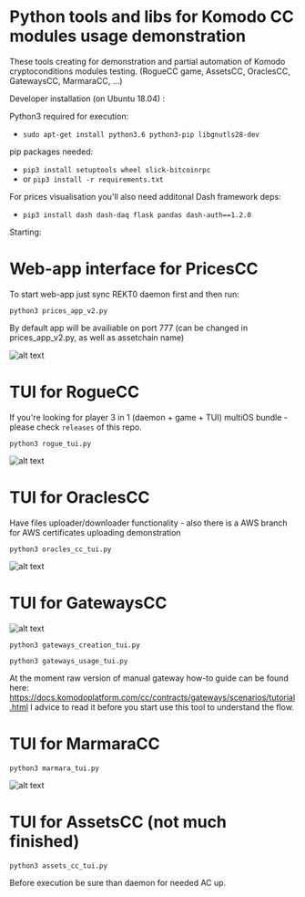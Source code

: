 # Python tools and libs for Komodo CC modules usage demonstration

These tools creating for demonstration and partial automation of Komodo cryptoconditions modules testing. (RogueCC game, AssetsCC, OraclesCC, GatewaysCC, MarmaraCC, ...)


Developer installation (on Ubuntu 18.04) :

Python3 required for execution:

*  `sudo apt-get install python3.6 python3-pip libgnutls28-dev`

pip packages needed:

* `pip3 install setuptools wheel slick-bitcoinrpc`
* or `pip3 install -r requirements.txt`

For prices visualisation you'll also need additonal Dash framework deps:

* `pip3 install dash dash-daq flask pandas dash-auth==1.2.0`

Starting: 

# Web-app interface for PricesCC

To start web-app just sync REKT0 daemon first and then run:

`python3 prices_app_v2.py`

By default app will be availiable on port 777 (can be changed in prices_app_v2.py, as well as assetchain name)

![alt text](https://i.imgur.com/hnpYaYG.png)

# TUI for RogueCC

If you're looking for player 3 in 1 (daemon + game + TUI) multiOS bundle - please check `releases` of this repo.

`python3 rogue_tui.py`

![alt text](https://i.imgur.com/gkcxMGt.png)

# TUI for OraclesCC

Have files uploader/downloader functionality - also there is a AWS branch for AWS certificates uploading demonstration

`python3 oracles_cc_tui.py`

![alt text](https://i.imgur.com/tfHwRqc.png)

# TUI for GatewaysCC

![alt text](https://i.imgur.com/c8DPfpp.png)

`python3 gateways_creation_tui.py`

`python3 gateways_usage_tui.py`

At the moment raw version of manual gateway how-to guide can be found here: https://docs.komodoplatform.com/cc/contracts/gateways/scenarios/tutorial.html I advice to read it before you start use this tool to understand the flow.

# TUI for MarmaraCC

`python3 marmara_tui.py`

![alt text](https://i.imgur.com/uonMWHl.png)

# TUI for AssetsCC (not much finished)

`python3 assets_cc_tui.py`

Before execution be sure than daemon for needed AC up.



